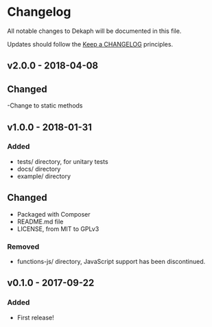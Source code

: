 # Changelog

All notable changes to Dekaph will be documented in this file.

Updates should follow the [Keep a CHANGELOG](http://keepachangelog.com/) principles.

## v2.0.0 - 2018-04-08

## Changed
-Change to static methods


## v1.0.0 - 2018-01-31

### Added
- tests/ directory, for unitary tests
- docs/ directory
- example/ directory

## Changed
- Packaged with Composer
- README.md file
- LICENSE, from MIT to GPLv3

### Removed
- functions-js/ directory, JavaScript support has been discontinued.


## v0.1.0 - 2017-09-22

### Added
- First release!
